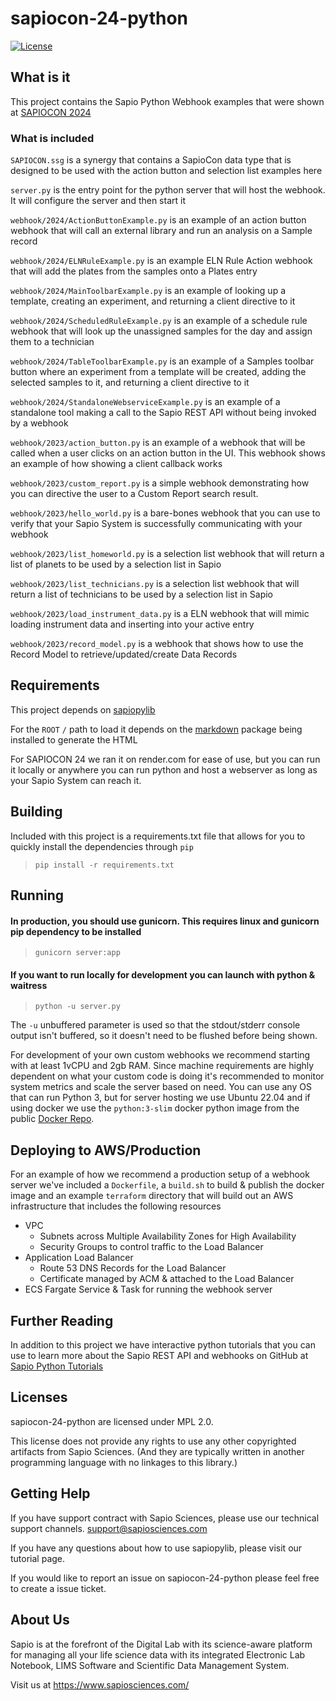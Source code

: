 # sapiocon-24-python

[![License](https://img.shields.io/pypi/l/sapiopylib.svg)](https://github.com/sapiosciences/sapio-py-tutorials/blob/master/LICENSE)

## What is it

This project contains the Sapio Python Webhook examples that were shown
at [SAPIOCON 2024](https://www.sapiosciences.com/sapiocon)

### What is included

`SAPIOCON.ssg` is a synergy that contains a SapioCon data type that is designed to be used with the action button
and selection list examples here

`server.py` is the entry point for the python server that will host the webhook. It will configure the server and then
start it

`webhook/2024/ActionButtonExample.py` is an example of an action button webhook that will call an external library and run an analysis on a Sample record

`webhook/2024/ELNRuleExample.py` is an example ELN Rule Action webhook that will add the plates from the samples onto a Plates entry

`webhook/2024/MainToolbarExample.py` is an example of looking up a template, creating an experiment, and returning a client directive to it

`webhook/2024/ScheduledRuleExample.py` is an example of a schedule rule webhook that will look up the unassigned samples for the day and assign them to a technician

`webhook/2024/TableToolbarExample.py` is an example of a Samples toolbar button where an experiment from a template will be created, adding the selected samples to it, and returning a client directive to it

`webhook/2024/StandaloneWebserviceExample.py` is an example of a standalone tool making a call to the Sapio REST API without being invoked by a webhook

`webhook/2023/action_button.py` is an example of a webhook that will be called when a user clicks on an action button in the
UI. This webhook shows an example of how showing a client callback works

`webhook/2023/custom_report.py` is a simple webhook demonstrating how you can directive the user to a Custom Report search result.

`webhook/2023/hello_world.py` is a bare-bones webhook that you can use to verify that your Sapio System is successfully
communicating with your webhook

`webhook/2023/list_homeworld.py` is a selection list webhook that will return a list of planets to be used by a selection
list in Sapio

`webhook/2023/list_technicians.py` is a selection list webhook that will return a list of technicians to be used by a
selection list in Sapio

`webhook/2023/load_instrument_data.py` is a ELN webhook that will mimic loading instrument data and inserting into your
active entry

`webhook/2023/record_model.py` is a webhook that shows how to use the Record Model to retrieve/updated/create Data Records

## Requirements

This project depends on [sapiopylib](https://pypi.org/project/sapiopylib/)

For the `ROOT` `/` path to load it depends on the [markdown](https://pypi.org/project/Markdown/) package being installed
to generate the HTML

For SAPIOCON 24 we ran it on render.com for ease of use, but you can run it locally or anywhere you can run python and
host a webserver as long as your Sapio System can reach it.

## Building

Included with this project is a requirements.txt file that allows for you to quickly install the dependencies
through `pip`
> `pip install -r requirements.txt`

## Running

#### In production, you should use gunicorn. This requires linux and gunicorn pip dependency to be installed
> `gunicorn server:app`
#### If you want to run locally for development you can launch with python & waitress
> `python -u server.py`

The `-u` unbuffered parameter is used so that the stdout/stderr console output isn't buffered, so it doesn't need to be
flushed before being shown.

For development of your own custom webhooks we recommend starting with at least 1vCPU and 2gb RAM. Since machine requirements are highly dependent on what your custom code is doing it's recommended to monitor system metrics and scale the server based on need. You can use any OS that can run Python 3, but for server hosting we use Ubuntu 22.04 and if using docker we use the `python:3-slim` docker python image from the public [Docker Repo](https://hub.docker.com/_/python).

## Deploying to AWS/Production

For an example of how we recommend a production setup of a webhook server we've included a `Dockerfile`, a `build.sh` to
build & publish the docker image and an example `terraform` directory that will build out an AWS infrastructure that
includes the following resources

- VPC
  - Subnets across Multiple Availability Zones for High Availability
  - Security Groups to control traffic to the Load Balancer
- Application Load Balancer
  - Route 53 DNS Records for the Load Balancer
  - Certificate managed by ACM & attached to the Load Balancer
- ECS Fargate Service & Task for running the webhook server

## Further Reading

In addition to this project we have interactive python tutorials that you can use to learn more about the Sapio REST API
and webhooks on GitHub at [Sapio Python Tutorials](https://github.com/sapiosciences/sapio-py-tutorials/)

## Licenses

sapiocon-24-python are licensed under MPL 2.0.

This license does not provide any rights to use any other copyrighted artifacts from Sapio Sciences. (And they are
typically written in another programming language with no linkages to this library.)

## Getting Help

If you have support contract with Sapio Sciences, please use our technical support channels. support@sapiosciences.com

If you have any questions about how to use sapiopylib, please visit our tutorial page.

If you would like to report an issue on sapiocon-24-python please feel free to create a issue ticket.

## About Us

Sapio is at the forefront of the Digital Lab with its science-aware platform for managing all your life science data
with its integrated Electronic Lab Notebook, LIMS Software and Scientific Data Management System.

Visit us at https://www.sapiosciences.com/
